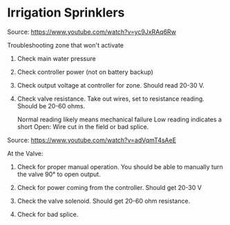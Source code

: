 # Irrigation Sprinklers

Source: <https://www.youtube.com/watch?v=yc9JxRAq6Rw>

Troubleshooting zone that won't activate

1. Check main water pressure
2. Check controller power (not on battery backup)


1. Check output voltage at controller for zone.
   Should read 20-30 V.


2. Check valve resistance. Take out wires, set to resistance reading.
   Should be 20-60 ohms.

   Normal reading likely means mechanical failure
   Low reading indicates a short
   Open: Wire cut in the field or bad splice.


Source: <https://www.youtube.com/watch?v=adVqmT4sAeE>

At the Valve:

1. Check for proper manual operation.
    You should be able to manually turn the valve 90° to open output.

2.  Check for power coming from the controller. Should get 20-30 V

3. Check the valve solenoid. Should get 20-60 ohm resistance.

4. Check for bad splice.
